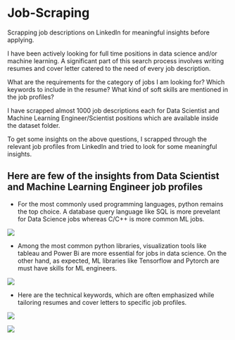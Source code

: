 # Job-Scraping
Scrapping job descriptions on LinkedIn for meaningful insights before applying.

I have been actively looking for full time positions in data science and/or machine learning. A significant part of this search process involves writing resumes and cover letter catered to the need of every job description. 

What are the requirements for the category of jobs I am looking for?
Which keywords to include in the resume?
What kind of soft skills are mentioned in the job profiles?

I have scrapped almost 1000 job descriptions each for Data Scientist and Machine Learning Engineer/Scientist positions which are available inside the dataset folder.

To get some insights on the above questions, I scrapped through the relevant job profiles from LinkedIn and tried to look for some meaningful insights. 

## Here are few of the insights from Data Scientist and Machine Learning Engineer job profiles 

- For the most commonly used programming languages, python remains the top choice. A database query language like SQL is more prevelant for Data Science jobs whereas C/C++ is more common ML jobs.

![](https://github.com/kpal002/Job-Scrapping/blob/aba81568f47e6d5797ad92886c0d862fa1c9847b/languages.png)

- Among the most common python libraries, visualization tools like tableau and Power Bi are more essential for jobs in data science. On the other hand, as expected, ML libraries like Tensorflow and Pytorch are must have skills for ML engineers.
 
![](https://github.com/kpal002/Job-Scrapping/blob/f4f81c93427aaa9db880d76a541155af56d54d94/libraries.png)

- Here are the technical keywords, which are often emphasized while tailoring resumes and cover letters to specific job profiles.

![](https://github.com/kpal002/Job-Scrapping/blob/38cb2d08399db50050261d75e7de37ac2861a28e/keywords.png)

![](https://github.com/kpal002/Job-Scrapping/blob/dae5b27cfa5e1996fbd76fb4c0095b433c65fef9/keywords2.png)




